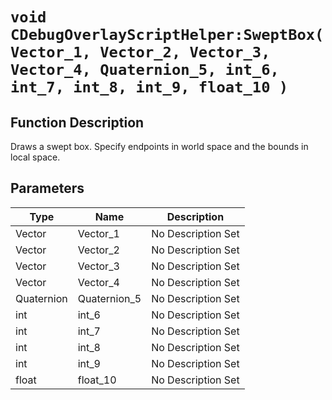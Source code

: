 # `void CDebugOverlayScriptHelper:SweptBox(Vector_1, Vector_2, Vector_3, Vector_4, Quaternion_5, int_6, int_7, int_8, int_9, float_10 )`
## Function Description
Draws a swept box. Specify endpoints in world space and the bounds in local space.
## Parameters
Type|Name|Description
--|--|--
Vector|Vector_1|No Description Set
Vector|Vector_2|No Description Set
Vector|Vector_3|No Description Set
Vector|Vector_4|No Description Set
Quaternion|Quaternion_5|No Description Set
int|int_6|No Description Set
int|int_7|No Description Set
int|int_8|No Description Set
int|int_9|No Description Set
float|float_10|No Description Set
